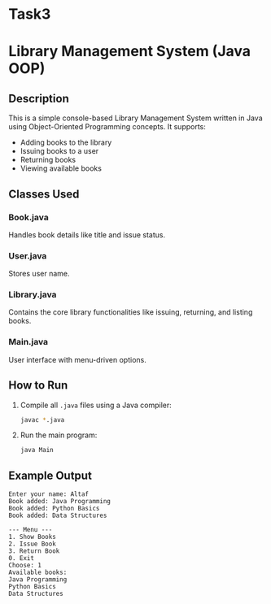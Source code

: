 # Task3
# Library Management System (Java OOP)

## Description
This is a simple console-based Library Management System written in Java using Object-Oriented Programming concepts. It supports:
- Adding books to the library
- Issuing books to a user
- Returning books
- Viewing available books

## Classes Used
### Book.java
Handles book details like title and issue status.

### User.java
Stores user name.

### Library.java
Contains the core library functionalities like issuing, returning, and listing books.

### Main.java
User interface with menu-driven options.

## How to Run
1. Compile all `.java` files using a Java compiler:
   ```sh
   javac *.java
   ```

2. Run the main program:
   ```sh
   java Main
   ```

## Example Output
```
Enter your name: Altaf
Book added: Java Programming
Book added: Python Basics
Book added: Data Structures

--- Menu ---
1. Show Books
2. Issue Book
3. Return Book
0. Exit
Choose: 1
Available books:
Java Programming
Python Basics
Data Structures
```
